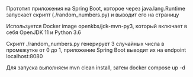 Прототип приложения на Spring Boot, которое через java.lang.Runtime запускает скрипт (./random_numbers.py) и выводит его на страницу

Используется Docker image openkbs/jdk-mvn-py3, который включает в себя OpenJDK 11 и Python 3.6

Скрипт ./random_numbers.py генерирует 3 случайных числа в промежутке от 0 до 1, приложение Spring Boot выводит их на endpoint localhost:8080

Для запуска выполняем mvn clean install, затем docker compose up -d